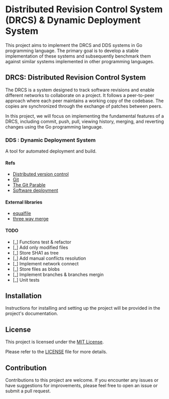 # Distributed Revision Control System (DRCS) & Dynamic Deployment System

This project aims to implement the DRCS and DDS systems in Go programming language. The primary goal is to develop a stable implementation of these systems and subsequently benchmark them against similar systems implemented in other programming languages.

## DRCS: Distributed Revision Control System

The DRCS is a system designed to track software revisions and enable different networks to collaborate on a project. It follows a peer-to-peer approach where each peer maintains a working copy of the codebase. The copies are synchronized through the exchange of patches between peers.

In this project, we will focus on implementing the fundamental features of a DRCS, including commit, push, pull, viewing history, merging, and reverting changes using the Go programming language.

### DDS : Dynamic Deployment System

A tool for automated deployment and build.

#### Refs

- [Distributed version control](http://en.wikipedia.org/wiki/Distributed_revision_control)
- [Git](http://git-scm.com)
- [The Git Parable](https://tom.preston-werner.com/2009/05/19/the-git-parable.html)
- [Software deployment](https://www.wikiwand.com/en/Software_deployment)

#### External libraries

- [equalfile](https://github.com/udhos/equalfile)
- [three way merge](https://github.com/charlesvdv/go-three-way-merge)

#### TODO

- [_] Functions test & refactor
- [_] Add only modified files
- [_] Store SHA1 as tree
- [_] Add manual conflicts resolution
- [_] Implement network connect
- [_] Store files as blobs
- [_] Implement branches & branches mergin
- [_] Unit tests

## Installation

Instructions for installing and setting up the project will be provided in the project's documentation.

## License

This project is licensed under the [MIT License](LICENSE).

Please refer to the [LICENSE](LICENSE) file for more details.

## Contribution

Contributions to this project are welcome. If you encounter any issues or have suggestions for improvements, please feel free to open an issue or submit a pull request.
